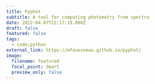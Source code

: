 ```yaml
---
title: Pyphot
subtitle: A tool for computing photometry from spectra
date: 2022-04-07T22:17:19.808Z
draft: false
featured: false
tags:
  - code;python
external_link: https://mfouesneau.github.io/pyphot/
image:
  filename: featured
  focal_point: Smart
  preview_only: false
---
```

